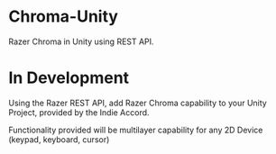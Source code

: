 # Chroma-Unity
Razer Chroma in Unity using REST API.

# In Development

Using the Razer REST API, add Razer Chroma capability to your Unity Project, provided by the Indie Accord. 

Functionality provided will be multilayer capability for any 2D Device (keypad, keyboard, cursor)
